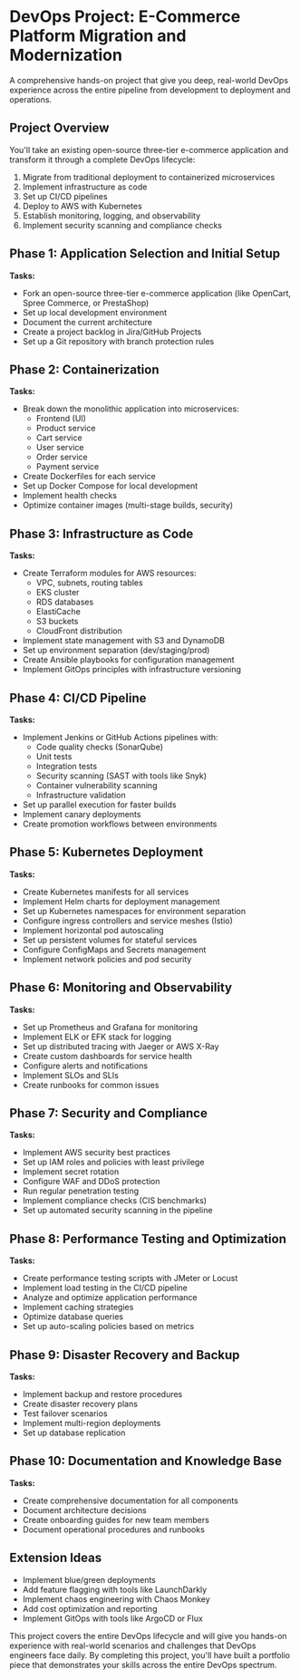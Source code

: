 # DevOps Project: E-Commerce Platform Migration and Modernization

A comprehensive hands-on project that give you deep, real-world DevOps experience across the entire pipeline from development to deployment and operations.

## Project Overview

You'll take an existing open-source three-tier e-commerce application and transform it through a complete DevOps lifecycle:

1. Migrate from traditional deployment to containerized microservices
2. Implement infrastructure as code
3. Set up CI/CD pipelines
4. Deploy to AWS with Kubernetes
5. Establish monitoring, logging, and observability
6. Implement security scanning and compliance checks

## Phase 1: Application Selection and Initial Setup

**Tasks:**

- Fork an open-source three-tier e-commerce application (like OpenCart, Spree Commerce, or PrestaShop)
- Set up local development environment
- Document the current architecture
- Create a project backlog in Jira/GitHub Projects
- Set up a Git repository with branch protection rules

## Phase 2: Containerization

**Tasks:**

- Break down the monolithic application into microservices:
  - Frontend (UI)
  - Product service
  - Cart service
  - User service
  - Order service
  - Payment service
- Create Dockerfiles for each service
- Set up Docker Compose for local development
- Implement health checks
- Optimize container images (multi-stage builds, security)

## Phase 3: Infrastructure as Code

**Tasks:**

- Create Terraform modules for AWS resources:
  - VPC, subnets, routing tables
  - EKS cluster
  - RDS databases
  - ElastiCache
  - S3 buckets
  - CloudFront distribution
- Implement state management with S3 and DynamoDB
- Set up environment separation (dev/staging/prod)
- Create Ansible playbooks for configuration management
- Implement GitOps principles with infrastructure versioning

## Phase 4: CI/CD Pipeline

**Tasks:**

- Implement Jenkins or GitHub Actions pipelines with:
  - Code quality checks (SonarQube)
  - Unit tests
  - Integration tests
  - Security scanning (SAST with tools like Snyk)
  - Container vulnerability scanning
  - Infrastructure validation
- Set up parallel execution for faster builds
- Implement canary deployments
- Create promotion workflows between environments

## Phase 5: Kubernetes Deployment

**Tasks:**

- Create Kubernetes manifests for all services
- Implement Helm charts for deployment management
- Set up Kubernetes namespaces for environment separation
- Configure ingress controllers and service meshes (Istio)
- Implement horizontal pod autoscaling
- Set up persistent volumes for stateful services
- Configure ConfigMaps and Secrets management
- Implement network policies and pod security

## Phase 6: Monitoring and Observability

**Tasks:**

- Set up Prometheus and Grafana for monitoring
- Implement ELK or EFK stack for logging
- Set up distributed tracing with Jaeger or AWS X-Ray
- Create custom dashboards for service health
- Configure alerts and notifications
- Implement SLOs and SLIs
- Create runbooks for common issues

## Phase 7: Security and Compliance

**Tasks:**

- Implement AWS security best practices
- Set up IAM roles and policies with least privilege
- Implement secret rotation
- Configure WAF and DDoS protection
- Run regular penetration testing
- Implement compliance checks (CIS benchmarks)
- Set up automated security scanning in the pipeline

## Phase 8: Performance Testing and Optimization

**Tasks:**

- Create performance testing scripts with JMeter or Locust
- Implement load testing in the CI/CD pipeline
- Analyze and optimize application performance
- Implement caching strategies
- Optimize database queries
- Set up auto-scaling policies based on metrics

## Phase 9: Disaster Recovery and Backup

**Tasks:**

- Implement backup and restore procedures
- Create disaster recovery plans
- Test failover scenarios
- Implement multi-region deployments
- Set up database replication

## Phase 10: Documentation and Knowledge Base

**Tasks:**

- Create comprehensive documentation for all components
- Document architecture decisions
- Create onboarding guides for new team members
- Document operational procedures and runbooks

## Extension Ideas

- Implement blue/green deployments
- Add feature flagging with tools like LaunchDarkly
- Implement chaos engineering with Chaos Monkey
- Add cost optimization and reporting
- Implement GitOps with tools like ArgoCD or Flux

This project covers the entire DevOps lifecycle and will give you hands-on experience with real-world scenarios and challenges that DevOps engineers face daily. By completing this project, you'll have built a portfolio piece that demonstrates your skills across the entire DevOps spectrum.
